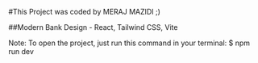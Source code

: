 #This Project was coded by MERAJ MAZIDI ;)

##Modern Bank Design - React, Tailwind CSS, Vite

Note:
To open the project, just run this command in your terminal:
$ npm run dev
